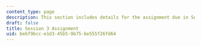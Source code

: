 ```yaml
---
content_type: page
description: This section includes details for the assignment due in Session 3.
draft: false
title: Session 3 Assignment
uid: bebf9bcc-e1d3-45b5-9b75-be555f26fd64
---
```

